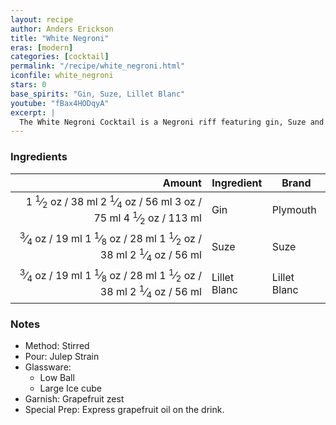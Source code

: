 ```yaml
---
layout: recipe
author: Anders Erickson
title: "White Negroni"
eras: [modern]
categories: [cocktail]
permalink: "/recipe/white_negroni.html"
iconfile: white_negroni
stars: 0
base_spirits: "Gin, Suze, Lillet Blanc"
youtube: "fBax4HODqyA"
excerpt: |
  The White Negroni Cocktail is a Negroni riff featuring gin, Suze and Lillet Blanc. It’s light, bittersweet and floral.
---
```


### Ingredients

|  Amount | Ingredient   | Brand        |
| ------: | ------------ | ------------ |
|  <span class="onex active">1 <sup>1</sup>&frasl;<sub>2</sub> oz  / 38 ml</span> <span class="onehalfx">2 <sup>1</sup>&frasl;<sub>4</sub> oz  / 56 ml</span> <span class="twox">3 oz  / 75 ml</span> <span class="threex">4 <sup>1</sup>&frasl;<sub>2</sub> oz  / 113 ml</span>| Gin          | Plymouth     |
| <span class="onex active"> <sup>3</sup>&frasl;<sub>4</sub> oz  / 19 ml</span> <span class="onehalfx">1 <sup>1</sup>&frasl;<sub>8</sub> oz  / 28 ml</span> <span class="twox">1 <sup>1</sup>&frasl;<sub>2</sub> oz  / 38 ml</span> <span class="threex">2 <sup>1</sup>&frasl;<sub>4</sub> oz  / 56 ml</span>| Suze         | Suze         |
| <span class="onex active"> <sup>3</sup>&frasl;<sub>4</sub> oz  / 19 ml</span> <span class="onehalfx">1 <sup>1</sup>&frasl;<sub>8</sub> oz  / 28 ml</span> <span class="twox">1 <sup>1</sup>&frasl;<sub>2</sub> oz  / 38 ml</span> <span class="threex">2 <sup>1</sup>&frasl;<sub>4</sub> oz  / 56 ml</span>| Lillet Blanc | Lillet Blanc |

### Notes

- Method: Stirred
- Pour: Julep Strain
- Glassware:
  - Low Ball
  - Large Ice cube
- Garnish: Grapefruit zest
- Special Prep: Express grapefruit oil on the drink.

    
<script type="application/ld+json">
{
  "": "https://schema.org",
  "": "Recipe",
  "author": "{{ page.author }}",
  "description": "{{ page.excerpt }}",
  "image": "{% for ingredient in site.data[page.iconfile].images.ingredient limit: 1 %}{{ ingredient.url }}{% endfor %}",
  "recipeIngredient": [
    " 1.5 oz Gin         ",
  "0.75 oz Suze        ",
  "0.75 oz Lillet Blanc",
],
  "name": "{{ page.title }}",
  "recipeInstructions": "
- Method: Stirred
- Pour: Julep Strain
- Glassware:
  - Low Ball
  - Large Ice cube
- Garnish: Grapefruit zest
- Special Prep: Express grapefruit oil on the drink.
",
  "recipeYield": "1 cocktail",
}
</script>

    
